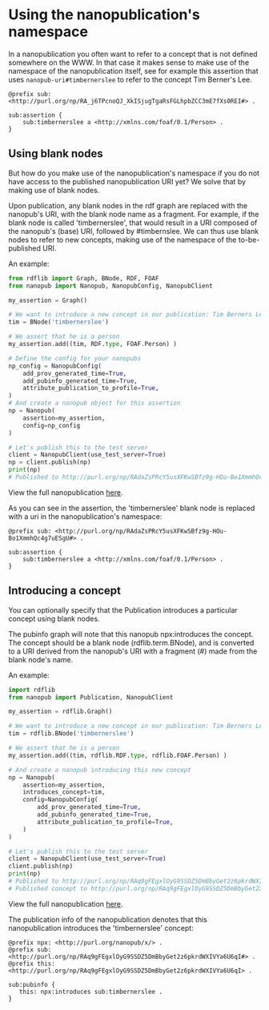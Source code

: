 # Using the nanopublication's namespace
In a nanopublication you often want to refer to a concept that is not defined somewhere on the WWW. In that case it makes sense to make use of the namespace of the nanopublication itself, see for example this assertion that uses `nanopub-uri#timbernerslee` to refer to the concept Tim Berner's Lee.
```turtle
@prefix sub: <http://purl.org/np/RA_j6TPcnoQJ_XkISjugTgaRsFGLhpbZCC3mE7fXs0REI#> .

sub:assertion {
    sub:timbernerslee a <http://xmlns.com/foaf/0.1/Person> .
}
```
## Using blank nodes
But how do you make use of the nanopublication's namespace if you do not have access to the published nanopublication URI yet? We solve that by making use of blank nodes.

Upon publication, any blank nodes in the rdf graph are replaced with the nanopub's URI, with the blank node name as a fragment. For example, if the blank node is called 'timbernerslee', that would result in a URI composed of the nanopub's (base) URI, followed by #timbernslee. We can thus use blank nodes to refer to new concepts, making use of the namespace of the to-be-published URI.

An example:

```python
from rdflib import Graph, BNode, RDF, FOAF
from nanopub import Nanopub, NanopubConfig, NanopubClient

my_assertion = Graph()

# We want to introduce a new concept in our publication: Tim Berners Lee
tim = BNode('timbernerslee')

# We assert that he is a person
my_assertion.add((tim, RDF.type, FOAF.Person) )

# Define the config for your nanopubs
np_config = NanopubConfig(
    add_prov_generated_time=True,
    add_pubinfo_generated_time=True,
    attribute_publication_to_profile=True,
)
# And create a nanopub object for this assertion
np = Nanopub(
    assertion=my_assertion,
	config=np_config
)

# Let's publish this to the test server
client = NanopubClient(use_test_server=True)
np = client.publish(np)
print(np)
# Published to http://purl.org/np/RAdaZsPRcY5usXFKwSBfz9g-HOu-Bo1XmmhQc4g7uESgU
```
View the full nanopublication [here](http://purl.org/np/RAdaZsPRcY5usXFKwSBfz9g-HOu-Bo1XmmhQc4g7uESgU).

As you can see in the assertion, the 'timbernerslee' blank node is replaced with
a uri in the nanopublication's namespace:
```turtle
@prefix sub: <http://purl.org/np/RAdaZsPRcY5usXFKwSBfz9g-HOu-Bo1XmmhQc4g7uESgU#> .

sub:assertion {
    sub:timbernerslee a <http://xmlns.com/foaf/0.1/Person> .
}
```

## Introducing a concept
You can optionally specify that the Publication introduces a particular concept using blank nodes.

The pubinfo graph will note that this nanopub npx:introduces the concept. The concept should be a blank node (rdflib.term.BNode), and is converted to a URI derived from the nanopub's URI with a fragment (#) made from the blank node's name.

An example:
```python
import rdflib
from nanopub import Publication, NanopubClient

my_assertion = rdflib.Graph()

# We want to introduce a new concept in our publication: Tim Berners Lee
tim = rdflib.BNode('timbernerslee')

# We assert that he is a person
my_assertion.add((tim, rdflib.RDF.type, rdflib.FOAF.Person) )

# And create a nanopub introducing this new concept
np = Nanopub(
    assertion=my_assertion,
    introduces_concept=tim,
    config=NanopubConfig(
        add_prov_generated_time=True,
        add_pubinfo_generated_time=True,
        attribute_publication_to_profile=True,
    )
)

# Let's publish this to the test server
client = NanopubClient(use_test_server=True)
client.publish(np)
print(np)
# Published to http://purl.org/np/RAq9gFEgxlOyG9SSDZ5DmBbyGet2z6pkrdWXIVYa6U6qI
# Published concept to http://purl.org/np/RAq9gFEgxlOyG9SSDZ5DmBbyGet2z6pkrdWXIVYa6U6qI#timbernerslee
```
View the full nanopublication [here](http://purl.org/np/RAq9gFEgxlOyG9SSDZ5DmBbyGet2z6pkrdWXIVYa6U6qI).

The publication info of the nanopublication denotes that this nanopublication introduces the 'timbernerslee' concept:
```turtle
@prefix npx: <http://purl.org/nanopub/x/> .
@prefix sub: <http://purl.org/np/RAq9gFEgxlOyG9SSDZ5DmBbyGet2z6pkrdWXIVYa6U6qI#> .
@prefix this: <http://purl.org/np/RAq9gFEgxlOyG9SSDZ5DmBbyGet2z6pkrdWXIVYa6U6qI> .

sub:pubinfo {
   this: npx:introduces sub:timbernerslee .
}
```
